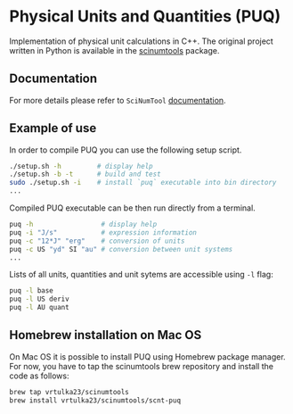 # Physical Units and Quantities (PUQ)

Implementation of physical unit calculations in C++.
The original project written in Python is available in the [scinumtools](https://github.com/vrtulka23/scinumtools) package.

## Documentation

For more details please refer to `SciNumTool` [documentation](https://vrtulka23.github.io/scnt-docs/).

## Example of use

In order to compile PUQ you can use the following setup script.

``` bash
./setup.sh -h         # display help
./setup.sh -b -t      # build and test
sudo ./setup.sh -i    # install `puq` executable into bin directory
...
```

Compiled PUQ executable can be then run directly from a terminal.

``` bash
puq -h                 # display help
puq -i "J/s"           # expression information
puq -c "12*J" "erg"    # conversion of units
puq -c US "yd" SI "au" # conversion between unit systems
...
```

Lists of all units, quantities and unit sytems are accessible using `-l` flag:

``` bash
puq -l base
puq -l US deriv
puq -l AU quant
```

## Homebrew installation on Mac OS

On Mac OS it is possible to install PUQ using Homebrew package manager.
For now, you have to tap the scinumtools brew repository and install the code as follows:

``` bash
brew tap vrtulka23/scinumtools
brew install vrtulka23/scinumtools/scnt-puq
```
